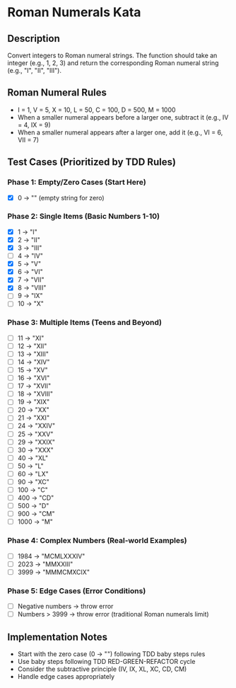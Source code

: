# Roman Numerals Kata

## Description
Convert integers to Roman numeral strings. The function should take an integer (e.g., 1, 2, 3) and return the corresponding Roman numeral string (e.g., "I", "II", "III").

## Roman Numeral Rules
- I = 1, V = 5, X = 10, L = 50, C = 100, D = 500, M = 1000
- When a smaller numeral appears before a larger one, subtract it (e.g., IV = 4, IX = 9)
- When a smaller numeral appears after a larger one, add it (e.g., VI = 6, VII = 7)

## Test Cases (Prioritized by TDD Rules)

### Phase 1: Empty/Zero Cases (Start Here)
- [x] 0 → "" (empty string for zero)

### Phase 2: Single Items (Basic Numbers 1-10)
- [x] 1 → "I"
- [x] 2 → "II"
- [x] 3 → "III"
- [ ] 4 → "IV"
- [x] 5 → "V"
- [x] 6 → "VI"
- [x] 7 → "VII"
- [x] 8 → "VIII"
- [ ] 9 → "IX"
- [ ] 10 → "X"

### Phase 3: Multiple Items (Teens and Beyond)
- [ ] 11 → "XI"
- [ ] 12 → "XII"
- [ ] 13 → "XIII"
- [ ] 14 → "XIV"
- [ ] 15 → "XV"
- [ ] 16 → "XVI"
- [ ] 17 → "XVII"
- [ ] 18 → "XVIII"
- [ ] 19 → "XIX"
- [ ] 20 → "XX"
- [ ] 21 → "XXI"
- [ ] 24 → "XXIV"
- [ ] 25 → "XXV"
- [ ] 29 → "XXIX"
- [ ] 30 → "XXX"
- [ ] 40 → "XL"
- [ ] 50 → "L"
- [ ] 60 → "LX"
- [ ] 90 → "XC"
- [ ] 100 → "C"
- [ ] 400 → "CD"
- [ ] 500 → "D"
- [ ] 900 → "CM"
- [ ] 1000 → "M"

### Phase 4: Complex Numbers (Real-world Examples)
- [ ] 1984 → "MCMLXXXIV"
- [ ] 2023 → "MMXXIII"
- [ ] 3999 → "MMMCMXCIX"

### Phase 5: Edge Cases (Error Conditions)
- [ ] Negative numbers → throw error
- [ ] Numbers > 3999 → throw error (traditional Roman numerals limit)

## Implementation Notes
- Start with the zero case (0 → "") following TDD baby steps rules
- Use baby steps following TDD RED-GREEN-REFACTOR cycle
- Consider the subtractive principle (IV, IX, XL, XC, CD, CM)
- Handle edge cases appropriately
